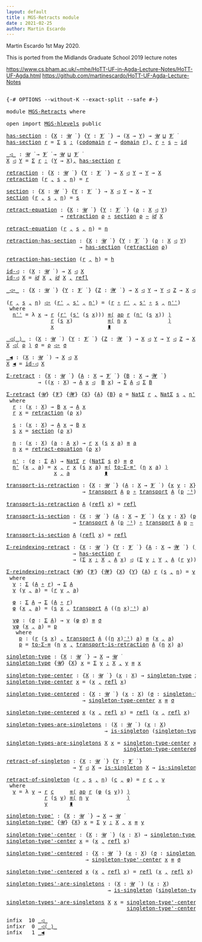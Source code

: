 ```yaml
---
layout: default
title : MGS-Retracts module
date : 2021-02-25
author: Martin Escardo
---
```


Martin Escardo 1st May 2020.

This is ported from the Midlands Graduate School 2019 lecture notes

 https://www.cs.bham.ac.uk/~mhe/HoTT-UF-in-Agda-Lecture-Notes/HoTT-UF-Agda.html
 https://github.com/martinescardo/HoTT-UF-Agda-Lecture-Notes

<pre class="Agda">

<a id="256" class="Symbol">{-#</a> <a id="260" class="Keyword">OPTIONS</a> <a id="268" class="Pragma">--without-K</a> <a id="280" class="Pragma">--exact-split</a> <a id="294" class="Pragma">--safe</a> <a id="301" class="Symbol">#-}</a>

<a id="306" class="Keyword">module</a> <a id="313" href="MGS-Retracts.html" class="Module">MGS-Retracts</a> <a id="326" class="Keyword">where</a>

<a id="333" class="Keyword">open</a> <a id="338" class="Keyword">import</a> <a id="345" href="MGS-hlevels.html" class="Module">MGS-hlevels</a> <a id="357" class="Keyword">public</a>

<a id="has-section"></a><a id="365" href="MGS-Retracts.html#365" class="Function">has-section</a> <a id="377" class="Symbol">:</a> <a id="379" class="Symbol">{</a><a id="380" href="MGS-Retracts.html#380" class="Bound">X</a> <a id="382" class="Symbol">:</a> <a id="384" href="Universes.html#260" class="Generalizable">𝓤</a> <a id="386" href="Universes.html#403" class="Function Operator">̇</a> <a id="388" class="Symbol">}</a> <a id="390" class="Symbol">{</a><a id="391" href="MGS-Retracts.html#391" class="Bound">Y</a> <a id="393" class="Symbol">:</a> <a id="395" href="Universes.html#262" class="Generalizable">𝓥</a> <a id="397" href="Universes.html#403" class="Function Operator">̇</a> <a id="399" class="Symbol">}</a> <a id="401" class="Symbol">→</a> <a id="403" class="Symbol">(</a><a id="404" href="MGS-Retracts.html#380" class="Bound">X</a> <a id="406" class="Symbol">→</a> <a id="408" href="MGS-Retracts.html#391" class="Bound">Y</a><a id="409" class="Symbol">)</a> <a id="411" class="Symbol">→</a> <a id="413" href="Universes.html#260" class="Generalizable">𝓤</a> <a id="415" href="Agda.Primitive.html#636" class="Primitive Operator">⊔</a> <a id="417" href="Universes.html#262" class="Generalizable">𝓥</a> <a id="419" href="Universes.html#403" class="Function Operator">̇</a>
<a id="421" href="MGS-Retracts.html#365" class="Function">has-section</a> <a id="433" href="MGS-Retracts.html#433" class="Bound">r</a> <a id="435" class="Symbol">=</a> <a id="437" href="MGS-MLTT.html#3074" class="Function">Σ</a> <a id="439" href="MGS-Retracts.html#439" class="Bound">s</a> <a id="441" href="MGS-MLTT.html#3074" class="Function">꞉</a> <a id="443" class="Symbol">(</a><a id="444" href="MGS-MLTT.html#4021" class="Function">codomain</a> <a id="453" href="MGS-Retracts.html#433" class="Bound">r</a> <a id="455" class="Symbol">→</a> <a id="457" href="MGS-MLTT.html#3944" class="Function">domain</a> <a id="464" href="MGS-Retracts.html#433" class="Bound">r</a><a id="465" class="Symbol">)</a><a id="466" href="MGS-MLTT.html#3074" class="Function">,</a> <a id="468" href="MGS-Retracts.html#433" class="Bound">r</a> <a id="470" href="MGS-MLTT.html#3813" class="Function Operator">∘</a> <a id="472" href="MGS-Retracts.html#439" class="Bound">s</a> <a id="474" href="MGS-MLTT.html#6747" class="Function Operator">∼</a> <a id="476" href="MGS-MLTT.html#3744" class="Function">id</a>

<a id="_◁_"></a><a id="480" href="MGS-Retracts.html#480" class="Function Operator">_◁_</a> <a id="484" class="Symbol">:</a> <a id="486" href="Universes.html#260" class="Generalizable">𝓤</a> <a id="488" href="Universes.html#403" class="Function Operator">̇</a> <a id="490" class="Symbol">→</a> <a id="492" href="Universes.html#262" class="Generalizable">𝓥</a> <a id="494" href="Universes.html#403" class="Function Operator">̇</a> <a id="496" class="Symbol">→</a> <a id="498" href="Universes.html#260" class="Generalizable">𝓤</a> <a id="500" href="Agda.Primitive.html#636" class="Primitive Operator">⊔</a> <a id="502" href="Universes.html#262" class="Generalizable">𝓥</a> <a id="504" href="Universes.html#403" class="Function Operator">̇</a>
<a id="506" href="MGS-Retracts.html#506" class="Bound">X</a> <a id="508" href="MGS-Retracts.html#480" class="Function Operator">◁</a> <a id="510" href="MGS-Retracts.html#510" class="Bound">Y</a> <a id="512" class="Symbol">=</a> <a id="514" href="MGS-MLTT.html#3074" class="Function">Σ</a> <a id="516" href="MGS-Retracts.html#516" class="Bound">r</a> <a id="518" href="MGS-MLTT.html#3074" class="Function">꞉</a> <a id="520" class="Symbol">(</a><a id="521" href="MGS-Retracts.html#510" class="Bound">Y</a> <a id="523" class="Symbol">→</a> <a id="525" href="MGS-Retracts.html#506" class="Bound">X</a><a id="526" class="Symbol">)</a><a id="527" href="MGS-MLTT.html#3074" class="Function">,</a> <a id="529" href="MGS-Retracts.html#365" class="Function">has-section</a> <a id="541" href="MGS-Retracts.html#516" class="Bound">r</a>

<a id="retraction"></a><a id="544" href="MGS-Retracts.html#544" class="Function">retraction</a> <a id="555" class="Symbol">:</a> <a id="557" class="Symbol">{</a><a id="558" href="MGS-Retracts.html#558" class="Bound">X</a> <a id="560" class="Symbol">:</a> <a id="562" href="Universes.html#260" class="Generalizable">𝓤</a> <a id="564" href="Universes.html#403" class="Function Operator">̇</a> <a id="566" class="Symbol">}</a> <a id="568" class="Symbol">{</a><a id="569" href="MGS-Retracts.html#569" class="Bound">Y</a> <a id="571" class="Symbol">:</a> <a id="573" href="Universes.html#262" class="Generalizable">𝓥</a> <a id="575" href="Universes.html#403" class="Function Operator">̇</a> <a id="577" class="Symbol">}</a> <a id="579" class="Symbol">→</a> <a id="581" href="MGS-Retracts.html#558" class="Bound">X</a> <a id="583" href="MGS-Retracts.html#480" class="Function Operator">◁</a> <a id="585" href="MGS-Retracts.html#569" class="Bound">Y</a> <a id="587" class="Symbol">→</a> <a id="589" href="MGS-Retracts.html#569" class="Bound">Y</a> <a id="591" class="Symbol">→</a> <a id="593" href="MGS-Retracts.html#558" class="Bound">X</a>
<a id="595" href="MGS-Retracts.html#544" class="Function">retraction</a> <a id="606" class="Symbol">(</a><a id="607" href="MGS-Retracts.html#607" class="Bound">r</a> <a id="609" href="MGS-MLTT.html#2929" class="InductiveConstructor Operator">,</a> <a id="611" href="MGS-Retracts.html#611" class="Bound">s</a> <a id="613" href="MGS-MLTT.html#2929" class="InductiveConstructor Operator">,</a> <a id="615" href="MGS-Retracts.html#615" class="Bound">η</a><a id="616" class="Symbol">)</a> <a id="618" class="Symbol">=</a> <a id="620" href="MGS-Retracts.html#607" class="Bound">r</a>

<a id="section"></a><a id="623" href="MGS-Retracts.html#623" class="Function">section</a> <a id="631" class="Symbol">:</a> <a id="633" class="Symbol">{</a><a id="634" href="MGS-Retracts.html#634" class="Bound">X</a> <a id="636" class="Symbol">:</a> <a id="638" href="Universes.html#260" class="Generalizable">𝓤</a> <a id="640" href="Universes.html#403" class="Function Operator">̇</a> <a id="642" class="Symbol">}</a> <a id="644" class="Symbol">{</a><a id="645" href="MGS-Retracts.html#645" class="Bound">Y</a> <a id="647" class="Symbol">:</a> <a id="649" href="Universes.html#262" class="Generalizable">𝓥</a> <a id="651" href="Universes.html#403" class="Function Operator">̇</a> <a id="653" class="Symbol">}</a> <a id="655" class="Symbol">→</a> <a id="657" href="MGS-Retracts.html#634" class="Bound">X</a> <a id="659" href="MGS-Retracts.html#480" class="Function Operator">◁</a> <a id="661" href="MGS-Retracts.html#645" class="Bound">Y</a> <a id="663" class="Symbol">→</a> <a id="665" href="MGS-Retracts.html#634" class="Bound">X</a> <a id="667" class="Symbol">→</a> <a id="669" href="MGS-Retracts.html#645" class="Bound">Y</a>
<a id="671" href="MGS-Retracts.html#623" class="Function">section</a> <a id="679" class="Symbol">(</a><a id="680" href="MGS-Retracts.html#680" class="Bound">r</a> <a id="682" href="MGS-MLTT.html#2929" class="InductiveConstructor Operator">,</a> <a id="684" href="MGS-Retracts.html#684" class="Bound">s</a> <a id="686" href="MGS-MLTT.html#2929" class="InductiveConstructor Operator">,</a> <a id="688" href="MGS-Retracts.html#688" class="Bound">η</a><a id="689" class="Symbol">)</a> <a id="691" class="Symbol">=</a> <a id="693" href="MGS-Retracts.html#684" class="Bound">s</a>

<a id="retract-equation"></a><a id="696" href="MGS-Retracts.html#696" class="Function">retract-equation</a> <a id="713" class="Symbol">:</a> <a id="715" class="Symbol">{</a><a id="716" href="MGS-Retracts.html#716" class="Bound">X</a> <a id="718" class="Symbol">:</a> <a id="720" href="Universes.html#260" class="Generalizable">𝓤</a> <a id="722" href="Universes.html#403" class="Function Operator">̇</a> <a id="724" class="Symbol">}</a> <a id="726" class="Symbol">{</a><a id="727" href="MGS-Retracts.html#727" class="Bound">Y</a> <a id="729" class="Symbol">:</a> <a id="731" href="Universes.html#262" class="Generalizable">𝓥</a> <a id="733" href="Universes.html#403" class="Function Operator">̇</a> <a id="735" class="Symbol">}</a> <a id="737" class="Symbol">(</a><a id="738" href="MGS-Retracts.html#738" class="Bound">ρ</a> <a id="740" class="Symbol">:</a> <a id="742" href="MGS-Retracts.html#716" class="Bound">X</a> <a id="744" href="MGS-Retracts.html#480" class="Function Operator">◁</a> <a id="746" href="MGS-Retracts.html#727" class="Bound">Y</a><a id="747" class="Symbol">)</a>
                 <a id="766" class="Symbol">→</a> <a id="768" href="MGS-Retracts.html#544" class="Function">retraction</a> <a id="779" href="MGS-Retracts.html#738" class="Bound">ρ</a> <a id="781" href="MGS-MLTT.html#3813" class="Function Operator">∘</a> <a id="783" href="MGS-Retracts.html#623" class="Function">section</a> <a id="791" href="MGS-Retracts.html#738" class="Bound">ρ</a> <a id="793" href="MGS-MLTT.html#6747" class="Function Operator">∼</a> <a id="795" href="MGS-MLTT.html#3778" class="Function">𝑖𝑑</a> <a id="798" href="MGS-Retracts.html#716" class="Bound">X</a>

<a id="801" href="MGS-Retracts.html#696" class="Function">retract-equation</a> <a id="818" class="Symbol">(</a><a id="819" href="MGS-Retracts.html#819" class="Bound">r</a> <a id="821" href="MGS-MLTT.html#2929" class="InductiveConstructor Operator">,</a> <a id="823" href="MGS-Retracts.html#823" class="Bound">s</a> <a id="825" href="MGS-MLTT.html#2929" class="InductiveConstructor Operator">,</a> <a id="827" href="MGS-Retracts.html#827" class="Bound">η</a><a id="828" class="Symbol">)</a> <a id="830" class="Symbol">=</a> <a id="832" href="MGS-Retracts.html#827" class="Bound">η</a>

<a id="retraction-has-section"></a><a id="835" href="MGS-Retracts.html#835" class="Function">retraction-has-section</a> <a id="858" class="Symbol">:</a> <a id="860" class="Symbol">{</a><a id="861" href="MGS-Retracts.html#861" class="Bound">X</a> <a id="863" class="Symbol">:</a> <a id="865" href="Universes.html#260" class="Generalizable">𝓤</a> <a id="867" href="Universes.html#403" class="Function Operator">̇</a> <a id="869" class="Symbol">}</a> <a id="871" class="Symbol">{</a><a id="872" href="MGS-Retracts.html#872" class="Bound">Y</a> <a id="874" class="Symbol">:</a> <a id="876" href="Universes.html#262" class="Generalizable">𝓥</a> <a id="878" href="Universes.html#403" class="Function Operator">̇</a> <a id="880" class="Symbol">}</a> <a id="882" class="Symbol">(</a><a id="883" href="MGS-Retracts.html#883" class="Bound">ρ</a> <a id="885" class="Symbol">:</a> <a id="887" href="MGS-Retracts.html#861" class="Bound">X</a> <a id="889" href="MGS-Retracts.html#480" class="Function Operator">◁</a> <a id="891" href="MGS-Retracts.html#872" class="Bound">Y</a><a id="892" class="Symbol">)</a>
                       <a id="917" class="Symbol">→</a> <a id="919" href="MGS-Retracts.html#365" class="Function">has-section</a> <a id="931" class="Symbol">(</a><a id="932" href="MGS-Retracts.html#544" class="Function">retraction</a> <a id="943" href="MGS-Retracts.html#883" class="Bound">ρ</a><a id="944" class="Symbol">)</a>

<a id="947" href="MGS-Retracts.html#835" class="Function">retraction-has-section</a> <a id="970" class="Symbol">(</a><a id="971" href="MGS-Retracts.html#971" class="Bound">r</a> <a id="973" href="MGS-MLTT.html#2929" class="InductiveConstructor Operator">,</a> <a id="975" href="MGS-Retracts.html#975" class="Bound">h</a><a id="976" class="Symbol">)</a> <a id="978" class="Symbol">=</a> <a id="980" href="MGS-Retracts.html#975" class="Bound">h</a>

<a id="id-◁"></a><a id="983" href="MGS-Retracts.html#983" class="Function">id-◁</a> <a id="988" class="Symbol">:</a> <a id="990" class="Symbol">(</a><a id="991" href="MGS-Retracts.html#991" class="Bound">X</a> <a id="993" class="Symbol">:</a> <a id="995" href="Universes.html#260" class="Generalizable">𝓤</a> <a id="997" href="Universes.html#403" class="Function Operator">̇</a> <a id="999" class="Symbol">)</a> <a id="1001" class="Symbol">→</a> <a id="1003" href="MGS-Retracts.html#991" class="Bound">X</a> <a id="1005" href="MGS-Retracts.html#480" class="Function Operator">◁</a> <a id="1007" href="MGS-Retracts.html#991" class="Bound">X</a>
<a id="1009" href="MGS-Retracts.html#983" class="Function">id-◁</a> <a id="1014" href="MGS-Retracts.html#1014" class="Bound">X</a> <a id="1016" class="Symbol">=</a> <a id="1018" href="MGS-MLTT.html#3778" class="Function">𝑖𝑑</a> <a id="1021" href="MGS-Retracts.html#1014" class="Bound">X</a> <a id="1023" href="MGS-MLTT.html#2929" class="InductiveConstructor Operator">,</a> <a id="1025" href="MGS-MLTT.html#3778" class="Function">𝑖𝑑</a> <a id="1028" href="MGS-Retracts.html#1014" class="Bound">X</a> <a id="1030" href="MGS-MLTT.html#2929" class="InductiveConstructor Operator">,</a> <a id="1032" href="MGS-MLTT.html#4242" class="InductiveConstructor">refl</a>

<a id="_◁∘_"></a><a id="1038" href="MGS-Retracts.html#1038" class="Function Operator">_◁∘_</a> <a id="1043" class="Symbol">:</a> <a id="1045" class="Symbol">{</a><a id="1046" href="MGS-Retracts.html#1046" class="Bound">X</a> <a id="1048" class="Symbol">:</a> <a id="1050" href="Universes.html#260" class="Generalizable">𝓤</a> <a id="1052" href="Universes.html#403" class="Function Operator">̇</a> <a id="1054" class="Symbol">}</a> <a id="1056" class="Symbol">{</a><a id="1057" href="MGS-Retracts.html#1057" class="Bound">Y</a> <a id="1059" class="Symbol">:</a> <a id="1061" href="Universes.html#262" class="Generalizable">𝓥</a> <a id="1063" href="Universes.html#403" class="Function Operator">̇</a> <a id="1065" class="Symbol">}</a> <a id="1067" class="Symbol">{</a><a id="1068" href="MGS-Retracts.html#1068" class="Bound">Z</a> <a id="1070" class="Symbol">:</a> <a id="1072" href="Universes.html#264" class="Generalizable">𝓦</a> <a id="1074" href="Universes.html#403" class="Function Operator">̇</a> <a id="1076" class="Symbol">}</a> <a id="1078" class="Symbol">→</a> <a id="1080" href="MGS-Retracts.html#1046" class="Bound">X</a> <a id="1082" href="MGS-Retracts.html#480" class="Function Operator">◁</a> <a id="1084" href="MGS-Retracts.html#1057" class="Bound">Y</a> <a id="1086" class="Symbol">→</a> <a id="1088" href="MGS-Retracts.html#1057" class="Bound">Y</a> <a id="1090" href="MGS-Retracts.html#480" class="Function Operator">◁</a> <a id="1092" href="MGS-Retracts.html#1068" class="Bound">Z</a> <a id="1094" class="Symbol">→</a> <a id="1096" href="MGS-Retracts.html#1046" class="Bound">X</a> <a id="1098" href="MGS-Retracts.html#480" class="Function Operator">◁</a> <a id="1100" href="MGS-Retracts.html#1068" class="Bound">Z</a>

<a id="1103" class="Symbol">(</a><a id="1104" href="MGS-Retracts.html#1104" class="Bound">r</a> <a id="1106" href="MGS-MLTT.html#2929" class="InductiveConstructor Operator">,</a> <a id="1108" href="MGS-Retracts.html#1108" class="Bound">s</a> <a id="1110" href="MGS-MLTT.html#2929" class="InductiveConstructor Operator">,</a> <a id="1112" href="MGS-Retracts.html#1112" class="Bound">η</a><a id="1113" class="Symbol">)</a> <a id="1115" href="MGS-Retracts.html#1038" class="Function Operator">◁∘</a> <a id="1118" class="Symbol">(</a><a id="1119" href="MGS-Retracts.html#1119" class="Bound">r&#39;</a> <a id="1122" href="MGS-MLTT.html#2929" class="InductiveConstructor Operator">,</a> <a id="1124" href="MGS-Retracts.html#1124" class="Bound">s&#39;</a> <a id="1127" href="MGS-MLTT.html#2929" class="InductiveConstructor Operator">,</a> <a id="1129" href="MGS-Retracts.html#1129" class="Bound">η&#39;</a><a id="1131" class="Symbol">)</a> <a id="1133" class="Symbol">=</a> <a id="1135" class="Symbol">(</a><a id="1136" href="MGS-Retracts.html#1104" class="Bound">r</a> <a id="1138" href="MGS-MLTT.html#3813" class="Function Operator">∘</a> <a id="1140" href="MGS-Retracts.html#1119" class="Bound">r&#39;</a> <a id="1143" href="MGS-MLTT.html#2929" class="InductiveConstructor Operator">,</a> <a id="1145" href="MGS-Retracts.html#1124" class="Bound">s&#39;</a> <a id="1148" href="MGS-MLTT.html#3813" class="Function Operator">∘</a> <a id="1150" href="MGS-Retracts.html#1108" class="Bound">s</a> <a id="1152" href="MGS-MLTT.html#2929" class="InductiveConstructor Operator">,</a> <a id="1154" href="MGS-Retracts.html#1168" class="Function">η&#39;&#39;</a><a id="1157" class="Symbol">)</a>
 <a id="1160" class="Keyword">where</a>
  <a id="1168" href="MGS-Retracts.html#1168" class="Function">η&#39;&#39;</a> <a id="1172" class="Symbol">=</a> <a id="1174" class="Symbol">λ</a> <a id="1176" href="MGS-Retracts.html#1176" class="Bound">x</a> <a id="1178" class="Symbol">→</a> <a id="1180" href="MGS-Retracts.html#1104" class="Bound">r</a> <a id="1182" class="Symbol">(</a><a id="1183" href="MGS-Retracts.html#1119" class="Bound">r&#39;</a> <a id="1186" class="Symbol">(</a><a id="1187" href="MGS-Retracts.html#1124" class="Bound">s&#39;</a> <a id="1190" class="Symbol">(</a><a id="1191" href="MGS-Retracts.html#1108" class="Bound">s</a> <a id="1193" href="MGS-Retracts.html#1176" class="Bound">x</a><a id="1194" class="Symbol">)))</a> <a id="1198" href="MGS-MLTT.html#5997" class="Function Operator">≡⟨</a> <a id="1201" href="MGS-MLTT.html#6613" class="Function">ap</a> <a id="1204" href="MGS-Retracts.html#1104" class="Bound">r</a> <a id="1206" class="Symbol">(</a><a id="1207" href="MGS-Retracts.html#1129" class="Bound">η&#39;</a> <a id="1210" class="Symbol">(</a><a id="1211" href="MGS-Retracts.html#1108" class="Bound">s</a> <a id="1213" href="MGS-Retracts.html#1176" class="Bound">x</a><a id="1214" class="Symbol">))</a> <a id="1217" href="MGS-MLTT.html#5997" class="Function Operator">⟩</a>
              <a id="1233" href="MGS-Retracts.html#1104" class="Bound">r</a> <a id="1235" class="Symbol">(</a><a id="1236" href="MGS-Retracts.html#1108" class="Bound">s</a> <a id="1238" href="MGS-Retracts.html#1176" class="Bound">x</a><a id="1239" class="Symbol">)</a>           <a id="1251" href="MGS-MLTT.html#5997" class="Function Operator">≡⟨</a> <a id="1254" href="MGS-Retracts.html#1112" class="Bound">η</a> <a id="1256" href="MGS-Retracts.html#1176" class="Bound">x</a>             <a id="1270" href="MGS-MLTT.html#5997" class="Function Operator">⟩</a>
              <a id="1286" href="MGS-Retracts.html#1176" class="Bound">x</a>                 <a id="1304" href="MGS-MLTT.html#6079" class="Function Operator">∎</a>

<a id="_◁⟨_⟩_"></a><a id="1307" href="MGS-Retracts.html#1307" class="Function Operator">_◁⟨_⟩_</a> <a id="1314" class="Symbol">:</a> <a id="1316" class="Symbol">(</a><a id="1317" href="MGS-Retracts.html#1317" class="Bound">X</a> <a id="1319" class="Symbol">:</a> <a id="1321" href="Universes.html#260" class="Generalizable">𝓤</a> <a id="1323" href="Universes.html#403" class="Function Operator">̇</a> <a id="1325" class="Symbol">)</a> <a id="1327" class="Symbol">{</a><a id="1328" href="MGS-Retracts.html#1328" class="Bound">Y</a> <a id="1330" class="Symbol">:</a> <a id="1332" href="Universes.html#262" class="Generalizable">𝓥</a> <a id="1334" href="Universes.html#403" class="Function Operator">̇</a> <a id="1336" class="Symbol">}</a> <a id="1338" class="Symbol">{</a><a id="1339" href="MGS-Retracts.html#1339" class="Bound">Z</a> <a id="1341" class="Symbol">:</a> <a id="1343" href="Universes.html#264" class="Generalizable">𝓦</a> <a id="1345" href="Universes.html#403" class="Function Operator">̇</a> <a id="1347" class="Symbol">}</a> <a id="1349" class="Symbol">→</a> <a id="1351" href="MGS-Retracts.html#1317" class="Bound">X</a> <a id="1353" href="MGS-Retracts.html#480" class="Function Operator">◁</a> <a id="1355" href="MGS-Retracts.html#1328" class="Bound">Y</a> <a id="1357" class="Symbol">→</a> <a id="1359" href="MGS-Retracts.html#1328" class="Bound">Y</a> <a id="1361" href="MGS-Retracts.html#480" class="Function Operator">◁</a> <a id="1363" href="MGS-Retracts.html#1339" class="Bound">Z</a> <a id="1365" class="Symbol">→</a> <a id="1367" href="MGS-Retracts.html#1317" class="Bound">X</a> <a id="1369" href="MGS-Retracts.html#480" class="Function Operator">◁</a> <a id="1371" href="MGS-Retracts.html#1339" class="Bound">Z</a>
<a id="1373" href="MGS-Retracts.html#1373" class="Bound">X</a> <a id="1375" href="MGS-Retracts.html#1307" class="Function Operator">◁⟨</a> <a id="1378" href="MGS-Retracts.html#1378" class="Bound">ρ</a> <a id="1380" href="MGS-Retracts.html#1307" class="Function Operator">⟩</a> <a id="1382" href="MGS-Retracts.html#1382" class="Bound">σ</a> <a id="1384" class="Symbol">=</a> <a id="1386" href="MGS-Retracts.html#1378" class="Bound">ρ</a> <a id="1388" href="MGS-Retracts.html#1038" class="Function Operator">◁∘</a> <a id="1391" href="MGS-Retracts.html#1382" class="Bound">σ</a>

<a id="_◀"></a><a id="1394" href="MGS-Retracts.html#1394" class="Function Operator">_◀</a> <a id="1397" class="Symbol">:</a> <a id="1399" class="Symbol">(</a><a id="1400" href="MGS-Retracts.html#1400" class="Bound">X</a> <a id="1402" class="Symbol">:</a> <a id="1404" href="Universes.html#260" class="Generalizable">𝓤</a> <a id="1406" href="Universes.html#403" class="Function Operator">̇</a> <a id="1408" class="Symbol">)</a> <a id="1410" class="Symbol">→</a> <a id="1412" href="MGS-Retracts.html#1400" class="Bound">X</a> <a id="1414" href="MGS-Retracts.html#480" class="Function Operator">◁</a> <a id="1416" href="MGS-Retracts.html#1400" class="Bound">X</a>
<a id="1418" href="MGS-Retracts.html#1418" class="Bound">X</a> <a id="1420" href="MGS-Retracts.html#1394" class="Function Operator">◀</a> <a id="1422" class="Symbol">=</a> <a id="1424" href="MGS-Retracts.html#983" class="Function">id-◁</a> <a id="1429" href="MGS-Retracts.html#1418" class="Bound">X</a>

<a id="Σ-retract"></a><a id="1432" href="MGS-Retracts.html#1432" class="Function">Σ-retract</a> <a id="1442" class="Symbol">:</a> <a id="1444" class="Symbol">{</a><a id="1445" href="MGS-Retracts.html#1445" class="Bound">X</a> <a id="1447" class="Symbol">:</a> <a id="1449" href="Universes.html#260" class="Generalizable">𝓤</a> <a id="1451" href="Universes.html#403" class="Function Operator">̇</a> <a id="1453" class="Symbol">}</a> <a id="1455" class="Symbol">{</a><a id="1456" href="MGS-Retracts.html#1456" class="Bound">A</a> <a id="1458" class="Symbol">:</a> <a id="1460" href="MGS-Retracts.html#1445" class="Bound">X</a> <a id="1462" class="Symbol">→</a> <a id="1464" href="Universes.html#262" class="Generalizable">𝓥</a> <a id="1466" href="Universes.html#403" class="Function Operator">̇</a> <a id="1468" class="Symbol">}</a> <a id="1470" class="Symbol">{</a><a id="1471" href="MGS-Retracts.html#1471" class="Bound">B</a> <a id="1473" class="Symbol">:</a> <a id="1475" href="MGS-Retracts.html#1445" class="Bound">X</a> <a id="1477" class="Symbol">→</a> <a id="1479" href="Universes.html#264" class="Generalizable">𝓦</a> <a id="1481" href="Universes.html#403" class="Function Operator">̇</a> <a id="1483" class="Symbol">}</a>
          <a id="1495" class="Symbol">→</a> <a id="1497" class="Symbol">((</a><a id="1499" href="MGS-Retracts.html#1499" class="Bound">x</a> <a id="1501" class="Symbol">:</a> <a id="1503" href="MGS-Retracts.html#1445" class="Bound">X</a><a id="1504" class="Symbol">)</a> <a id="1506" class="Symbol">→</a> <a id="1508" href="MGS-Retracts.html#1456" class="Bound">A</a> <a id="1510" href="MGS-Retracts.html#1499" class="Bound">x</a> <a id="1512" href="MGS-Retracts.html#480" class="Function Operator">◁</a>  <a id="1515" href="MGS-Retracts.html#1471" class="Bound">B</a> <a id="1517" href="MGS-Retracts.html#1499" class="Bound">x</a><a id="1518" class="Symbol">)</a> <a id="1520" class="Symbol">→</a> <a id="1522" href="Sigma-Type.html#120" class="Record">Σ</a> <a id="1524" href="MGS-Retracts.html#1456" class="Bound">A</a> <a id="1526" href="MGS-Retracts.html#480" class="Function Operator">◁</a> <a id="1528" href="Sigma-Type.html#120" class="Record">Σ</a> <a id="1530" href="MGS-Retracts.html#1471" class="Bound">B</a>

<a id="1533" href="MGS-Retracts.html#1432" class="Function">Σ-retract</a> <a id="1543" class="Symbol">{</a><a id="1544" href="MGS-Retracts.html#1544" class="Bound">𝓤</a><a id="1545" class="Symbol">}</a> <a id="1547" class="Symbol">{</a><a id="1548" href="MGS-Retracts.html#1548" class="Bound">𝓥</a><a id="1549" class="Symbol">}</a> <a id="1551" class="Symbol">{</a><a id="1552" href="MGS-Retracts.html#1552" class="Bound">𝓦</a><a id="1553" class="Symbol">}</a> <a id="1555" class="Symbol">{</a><a id="1556" href="MGS-Retracts.html#1556" class="Bound">X</a><a id="1557" class="Symbol">}</a> <a id="1559" class="Symbol">{</a><a id="1560" href="MGS-Retracts.html#1560" class="Bound">A</a><a id="1561" class="Symbol">}</a> <a id="1563" class="Symbol">{</a><a id="1564" href="MGS-Retracts.html#1564" class="Bound">B</a><a id="1565" class="Symbol">}</a> <a id="1567" href="MGS-Retracts.html#1567" class="Bound">ρ</a> <a id="1569" class="Symbol">=</a> <a id="1571" href="MGS-Basic-UF.html#6781" class="Function">NatΣ</a> <a id="1576" href="MGS-Retracts.html#1601" class="Function">r</a> <a id="1578" href="MGS-MLTT.html#2929" class="InductiveConstructor Operator">,</a> <a id="1580" href="MGS-Basic-UF.html#6781" class="Function">NatΣ</a> <a id="1585" href="MGS-Retracts.html#1653" class="Function">s</a> <a id="1587" href="MGS-MLTT.html#2929" class="InductiveConstructor Operator">,</a> <a id="1589" href="MGS-Retracts.html#1776" class="Function">η&#39;</a>
 <a id="1593" class="Keyword">where</a>
  <a id="1601" href="MGS-Retracts.html#1601" class="Function">r</a> <a id="1603" class="Symbol">:</a> <a id="1605" class="Symbol">(</a><a id="1606" href="MGS-Retracts.html#1606" class="Bound">x</a> <a id="1608" class="Symbol">:</a> <a id="1610" href="MGS-Retracts.html#1556" class="Bound">X</a><a id="1611" class="Symbol">)</a> <a id="1613" class="Symbol">→</a> <a id="1615" href="MGS-Retracts.html#1564" class="Bound">B</a> <a id="1617" href="MGS-Retracts.html#1606" class="Bound">x</a> <a id="1619" class="Symbol">→</a> <a id="1621" href="MGS-Retracts.html#1560" class="Bound">A</a> <a id="1623" href="MGS-Retracts.html#1606" class="Bound">x</a>
  <a id="1627" href="MGS-Retracts.html#1601" class="Function">r</a> <a id="1629" href="MGS-Retracts.html#1629" class="Bound">x</a> <a id="1631" class="Symbol">=</a> <a id="1633" href="MGS-Retracts.html#544" class="Function">retraction</a> <a id="1644" class="Symbol">(</a><a id="1645" href="MGS-Retracts.html#1567" class="Bound">ρ</a> <a id="1647" href="MGS-Retracts.html#1629" class="Bound">x</a><a id="1648" class="Symbol">)</a>

  <a id="1653" href="MGS-Retracts.html#1653" class="Function">s</a> <a id="1655" class="Symbol">:</a> <a id="1657" class="Symbol">(</a><a id="1658" href="MGS-Retracts.html#1658" class="Bound">x</a> <a id="1660" class="Symbol">:</a> <a id="1662" href="MGS-Retracts.html#1556" class="Bound">X</a><a id="1663" class="Symbol">)</a> <a id="1665" class="Symbol">→</a> <a id="1667" href="MGS-Retracts.html#1560" class="Bound">A</a> <a id="1669" href="MGS-Retracts.html#1658" class="Bound">x</a> <a id="1671" class="Symbol">→</a> <a id="1673" href="MGS-Retracts.html#1564" class="Bound">B</a> <a id="1675" href="MGS-Retracts.html#1658" class="Bound">x</a>
  <a id="1679" href="MGS-Retracts.html#1653" class="Function">s</a> <a id="1681" href="MGS-Retracts.html#1681" class="Bound">x</a> <a id="1683" class="Symbol">=</a> <a id="1685" href="MGS-Retracts.html#623" class="Function">section</a> <a id="1693" class="Symbol">(</a><a id="1694" href="MGS-Retracts.html#1567" class="Bound">ρ</a> <a id="1696" href="MGS-Retracts.html#1681" class="Bound">x</a><a id="1697" class="Symbol">)</a>

  <a id="1702" href="MGS-Retracts.html#1702" class="Function">η</a> <a id="1704" class="Symbol">:</a> <a id="1706" class="Symbol">(</a><a id="1707" href="MGS-Retracts.html#1707" class="Bound">x</a> <a id="1709" class="Symbol">:</a> <a id="1711" href="MGS-Retracts.html#1556" class="Bound">X</a><a id="1712" class="Symbol">)</a> <a id="1714" class="Symbol">(</a><a id="1715" href="MGS-Retracts.html#1715" class="Bound">a</a> <a id="1717" class="Symbol">:</a> <a id="1719" href="MGS-Retracts.html#1560" class="Bound">A</a> <a id="1721" href="MGS-Retracts.html#1707" class="Bound">x</a><a id="1722" class="Symbol">)</a> <a id="1724" class="Symbol">→</a> <a id="1726" href="MGS-Retracts.html#1601" class="Function">r</a> <a id="1728" href="MGS-Retracts.html#1707" class="Bound">x</a> <a id="1730" class="Symbol">(</a><a id="1731" href="MGS-Retracts.html#1653" class="Function">s</a> <a id="1733" href="MGS-Retracts.html#1707" class="Bound">x</a> <a id="1735" href="MGS-Retracts.html#1715" class="Bound">a</a><a id="1736" class="Symbol">)</a> <a id="1738" href="MGS-MLTT.html#4207" class="Datatype Operator">≡</a> <a id="1740" href="MGS-Retracts.html#1715" class="Bound">a</a>
  <a id="1744" href="MGS-Retracts.html#1702" class="Function">η</a> <a id="1746" href="MGS-Retracts.html#1746" class="Bound">x</a> <a id="1748" class="Symbol">=</a> <a id="1750" href="MGS-Retracts.html#696" class="Function">retract-equation</a> <a id="1767" class="Symbol">(</a><a id="1768" href="MGS-Retracts.html#1567" class="Bound">ρ</a> <a id="1770" href="MGS-Retracts.html#1746" class="Bound">x</a><a id="1771" class="Symbol">)</a>

  <a id="1776" href="MGS-Retracts.html#1776" class="Function">η&#39;</a> <a id="1779" class="Symbol">:</a> <a id="1781" class="Symbol">(</a><a id="1782" href="MGS-Retracts.html#1782" class="Bound">σ</a> <a id="1784" class="Symbol">:</a> <a id="1786" href="Sigma-Type.html#120" class="Record">Σ</a> <a id="1788" href="MGS-Retracts.html#1560" class="Bound">A</a><a id="1789" class="Symbol">)</a> <a id="1791" class="Symbol">→</a> <a id="1793" href="MGS-Basic-UF.html#6781" class="Function">NatΣ</a> <a id="1798" href="MGS-Retracts.html#1601" class="Function">r</a> <a id="1800" class="Symbol">(</a><a id="1801" href="MGS-Basic-UF.html#6781" class="Function">NatΣ</a> <a id="1806" href="MGS-Retracts.html#1653" class="Function">s</a> <a id="1808" href="MGS-Retracts.html#1782" class="Bound">σ</a><a id="1809" class="Symbol">)</a> <a id="1811" href="MGS-MLTT.html#4207" class="Datatype Operator">≡</a> <a id="1813" href="MGS-Retracts.html#1782" class="Bound">σ</a>
  <a id="1817" href="MGS-Retracts.html#1776" class="Function">η&#39;</a> <a id="1820" class="Symbol">(</a><a id="1821" href="MGS-Retracts.html#1821" class="Bound">x</a> <a id="1823" href="MGS-MLTT.html#2929" class="InductiveConstructor Operator">,</a> <a id="1825" href="MGS-Retracts.html#1825" class="Bound">a</a><a id="1826" class="Symbol">)</a> <a id="1828" class="Symbol">=</a> <a id="1830" href="MGS-Retracts.html#1821" class="Bound">x</a> <a id="1832" href="MGS-MLTT.html#2929" class="InductiveConstructor Operator">,</a> <a id="1834" href="MGS-Retracts.html#1601" class="Function">r</a> <a id="1836" href="MGS-Retracts.html#1821" class="Bound">x</a> <a id="1838" class="Symbol">(</a><a id="1839" href="MGS-Retracts.html#1653" class="Function">s</a> <a id="1841" href="MGS-Retracts.html#1821" class="Bound">x</a> <a id="1843" href="MGS-Retracts.html#1825" class="Bound">a</a><a id="1844" class="Symbol">)</a> <a id="1846" href="MGS-MLTT.html#5997" class="Function Operator">≡⟨</a> <a id="1849" href="MGS-Basic-UF.html#7626" class="Function">to-Σ-≡&#39;</a> <a id="1857" class="Symbol">(</a><a id="1858" href="MGS-Retracts.html#1702" class="Function">η</a> <a id="1860" href="MGS-Retracts.html#1821" class="Bound">x</a> <a id="1862" href="MGS-Retracts.html#1825" class="Bound">a</a><a id="1863" class="Symbol">)</a> <a id="1865" href="MGS-MLTT.html#5997" class="Function Operator">⟩</a>
               <a id="1882" href="MGS-Retracts.html#1821" class="Bound">x</a> <a id="1884" href="MGS-MLTT.html#2929" class="InductiveConstructor Operator">,</a> <a id="1886" href="MGS-Retracts.html#1825" class="Bound">a</a>           <a id="1898" href="MGS-MLTT.html#6079" class="Function Operator">∎</a>

<a id="transport-is-retraction"></a><a id="1901" href="MGS-Retracts.html#1901" class="Function">transport-is-retraction</a> <a id="1925" class="Symbol">:</a> <a id="1927" class="Symbol">{</a><a id="1928" href="MGS-Retracts.html#1928" class="Bound">X</a> <a id="1930" class="Symbol">:</a> <a id="1932" href="Universes.html#260" class="Generalizable">𝓤</a> <a id="1934" href="Universes.html#403" class="Function Operator">̇</a> <a id="1936" class="Symbol">}</a> <a id="1938" class="Symbol">(</a><a id="1939" href="MGS-Retracts.html#1939" class="Bound">A</a> <a id="1941" class="Symbol">:</a> <a id="1943" href="MGS-Retracts.html#1928" class="Bound">X</a> <a id="1945" class="Symbol">→</a> <a id="1947" href="Universes.html#262" class="Generalizable">𝓥</a> <a id="1949" href="Universes.html#403" class="Function Operator">̇</a> <a id="1951" class="Symbol">)</a> <a id="1953" class="Symbol">{</a><a id="1954" href="MGS-Retracts.html#1954" class="Bound">x</a> <a id="1956" href="MGS-Retracts.html#1956" class="Bound">y</a> <a id="1958" class="Symbol">:</a> <a id="1960" href="MGS-Retracts.html#1928" class="Bound">X</a><a id="1961" class="Symbol">}</a> <a id="1963" class="Symbol">(</a><a id="1964" href="MGS-Retracts.html#1964" class="Bound">p</a> <a id="1966" class="Symbol">:</a> <a id="1968" href="MGS-Retracts.html#1954" class="Bound">x</a> <a id="1970" href="MGS-MLTT.html#4207" class="Datatype Operator">≡</a> <a id="1972" href="MGS-Retracts.html#1956" class="Bound">y</a><a id="1973" class="Symbol">)</a>
                        <a id="1999" class="Symbol">→</a> <a id="2001" href="MGS-MLTT.html#4946" class="Function">transport</a> <a id="2011" href="MGS-Retracts.html#1939" class="Bound">A</a> <a id="2013" href="MGS-Retracts.html#1964" class="Bound">p</a> <a id="2015" href="MGS-MLTT.html#3813" class="Function Operator">∘</a> <a id="2017" href="MGS-MLTT.html#4946" class="Function">transport</a> <a id="2027" href="MGS-Retracts.html#1939" class="Bound">A</a> <a id="2029" class="Symbol">(</a><a id="2030" href="MGS-Retracts.html#1964" class="Bound">p</a> <a id="2032" href="MGS-MLTT.html#6125" class="Function Operator">⁻¹</a><a id="2034" class="Symbol">)</a> <a id="2036" href="MGS-MLTT.html#6747" class="Function Operator">∼</a> <a id="2038" href="MGS-MLTT.html#3778" class="Function">𝑖𝑑</a> <a id="2041" class="Symbol">(</a><a id="2042" href="MGS-Retracts.html#1939" class="Bound">A</a> <a id="2044" href="MGS-Retracts.html#1956" class="Bound">y</a><a id="2045" class="Symbol">)</a>

<a id="2048" href="MGS-Retracts.html#1901" class="Function">transport-is-retraction</a> <a id="2072" href="MGS-Retracts.html#2072" class="Bound">A</a> <a id="2074" class="Symbol">(</a><a id="2075" href="MGS-MLTT.html#4242" class="InductiveConstructor">refl</a> <a id="2080" href="MGS-Retracts.html#2080" class="Bound">x</a><a id="2081" class="Symbol">)</a> <a id="2083" class="Symbol">=</a> <a id="2085" href="MGS-MLTT.html#4242" class="InductiveConstructor">refl</a>

<a id="transport-is-section"></a><a id="2091" href="MGS-Retracts.html#2091" class="Function">transport-is-section</a> <a id="2112" class="Symbol">:</a> <a id="2114" class="Symbol">{</a><a id="2115" href="MGS-Retracts.html#2115" class="Bound">X</a> <a id="2117" class="Symbol">:</a> <a id="2119" href="Universes.html#260" class="Generalizable">𝓤</a> <a id="2121" href="Universes.html#403" class="Function Operator">̇</a> <a id="2123" class="Symbol">}</a> <a id="2125" class="Symbol">(</a><a id="2126" href="MGS-Retracts.html#2126" class="Bound">A</a> <a id="2128" class="Symbol">:</a> <a id="2130" href="MGS-Retracts.html#2115" class="Bound">X</a> <a id="2132" class="Symbol">→</a> <a id="2134" href="Universes.html#262" class="Generalizable">𝓥</a> <a id="2136" href="Universes.html#403" class="Function Operator">̇</a> <a id="2138" class="Symbol">)</a> <a id="2140" class="Symbol">{</a><a id="2141" href="MGS-Retracts.html#2141" class="Bound">x</a> <a id="2143" href="MGS-Retracts.html#2143" class="Bound">y</a> <a id="2145" class="Symbol">:</a> <a id="2147" href="MGS-Retracts.html#2115" class="Bound">X</a><a id="2148" class="Symbol">}</a> <a id="2150" class="Symbol">(</a><a id="2151" href="MGS-Retracts.html#2151" class="Bound">p</a> <a id="2153" class="Symbol">:</a> <a id="2155" href="MGS-Retracts.html#2141" class="Bound">x</a> <a id="2157" href="MGS-MLTT.html#4207" class="Datatype Operator">≡</a> <a id="2159" href="MGS-Retracts.html#2143" class="Bound">y</a><a id="2160" class="Symbol">)</a>
                     <a id="2183" class="Symbol">→</a> <a id="2185" href="MGS-MLTT.html#4946" class="Function">transport</a> <a id="2195" href="MGS-Retracts.html#2126" class="Bound">A</a> <a id="2197" class="Symbol">(</a><a id="2198" href="MGS-Retracts.html#2151" class="Bound">p</a> <a id="2200" href="MGS-MLTT.html#6125" class="Function Operator">⁻¹</a><a id="2202" class="Symbol">)</a> <a id="2204" href="MGS-MLTT.html#3813" class="Function Operator">∘</a> <a id="2206" href="MGS-MLTT.html#4946" class="Function">transport</a> <a id="2216" href="MGS-Retracts.html#2126" class="Bound">A</a> <a id="2218" href="MGS-Retracts.html#2151" class="Bound">p</a> <a id="2220" href="MGS-MLTT.html#6747" class="Function Operator">∼</a> <a id="2222" href="MGS-MLTT.html#3778" class="Function">𝑖𝑑</a> <a id="2225" class="Symbol">(</a><a id="2226" href="MGS-Retracts.html#2126" class="Bound">A</a> <a id="2228" href="MGS-Retracts.html#2141" class="Bound">x</a><a id="2229" class="Symbol">)</a>

<a id="2232" href="MGS-Retracts.html#2091" class="Function">transport-is-section</a> <a id="2253" href="MGS-Retracts.html#2253" class="Bound">A</a> <a id="2255" class="Symbol">(</a><a id="2256" href="MGS-MLTT.html#4242" class="InductiveConstructor">refl</a> <a id="2261" href="MGS-Retracts.html#2261" class="Bound">x</a><a id="2262" class="Symbol">)</a> <a id="2264" class="Symbol">=</a> <a id="2266" href="MGS-MLTT.html#4242" class="InductiveConstructor">refl</a>

<a id="Σ-reindexing-retract"></a><a id="2272" href="MGS-Retracts.html#2272" class="Function">Σ-reindexing-retract</a> <a id="2293" class="Symbol">:</a> <a id="2295" class="Symbol">{</a><a id="2296" href="MGS-Retracts.html#2296" class="Bound">X</a> <a id="2298" class="Symbol">:</a> <a id="2300" href="Universes.html#260" class="Generalizable">𝓤</a> <a id="2302" href="Universes.html#403" class="Function Operator">̇</a> <a id="2304" class="Symbol">}</a> <a id="2306" class="Symbol">{</a><a id="2307" href="MGS-Retracts.html#2307" class="Bound">Y</a> <a id="2309" class="Symbol">:</a> <a id="2311" href="Universes.html#262" class="Generalizable">𝓥</a> <a id="2313" href="Universes.html#403" class="Function Operator">̇</a> <a id="2315" class="Symbol">}</a> <a id="2317" class="Symbol">{</a><a id="2318" href="MGS-Retracts.html#2318" class="Bound">A</a> <a id="2320" class="Symbol">:</a> <a id="2322" href="MGS-Retracts.html#2296" class="Bound">X</a> <a id="2324" class="Symbol">→</a> <a id="2326" href="Universes.html#264" class="Generalizable">𝓦</a> <a id="2328" href="Universes.html#403" class="Function Operator">̇</a> <a id="2330" class="Symbol">}</a> <a id="2332" class="Symbol">(</a><a id="2333" href="MGS-Retracts.html#2333" class="Bound">r</a> <a id="2335" class="Symbol">:</a> <a id="2337" href="MGS-Retracts.html#2307" class="Bound">Y</a> <a id="2339" class="Symbol">→</a> <a id="2341" href="MGS-Retracts.html#2296" class="Bound">X</a><a id="2342" class="Symbol">)</a>
                     <a id="2365" class="Symbol">→</a> <a id="2367" href="MGS-Retracts.html#365" class="Function">has-section</a> <a id="2379" href="MGS-Retracts.html#2333" class="Bound">r</a>
                     <a id="2402" class="Symbol">→</a> <a id="2404" class="Symbol">(</a><a id="2405" href="MGS-MLTT.html#3074" class="Function">Σ</a> <a id="2407" href="MGS-Retracts.html#2407" class="Bound">x</a> <a id="2409" href="MGS-MLTT.html#3074" class="Function">꞉</a> <a id="2411" href="MGS-Retracts.html#2296" class="Bound">X</a> <a id="2413" href="MGS-MLTT.html#3074" class="Function">,</a> <a id="2415" href="MGS-Retracts.html#2318" class="Bound">A</a> <a id="2417" href="MGS-Retracts.html#2407" class="Bound">x</a><a id="2418" class="Symbol">)</a> <a id="2420" href="MGS-Retracts.html#480" class="Function Operator">◁</a> <a id="2422" class="Symbol">(</a><a id="2423" href="MGS-MLTT.html#3074" class="Function">Σ</a> <a id="2425" href="MGS-Retracts.html#2425" class="Bound">y</a> <a id="2427" href="MGS-MLTT.html#3074" class="Function">꞉</a> <a id="2429" href="MGS-Retracts.html#2307" class="Bound">Y</a> <a id="2431" href="MGS-MLTT.html#3074" class="Function">,</a> <a id="2433" href="MGS-Retracts.html#2318" class="Bound">A</a> <a id="2435" class="Symbol">(</a><a id="2436" href="MGS-Retracts.html#2333" class="Bound">r</a> <a id="2438" href="MGS-Retracts.html#2425" class="Bound">y</a><a id="2439" class="Symbol">))</a>

<a id="2443" href="MGS-Retracts.html#2272" class="Function">Σ-reindexing-retract</a> <a id="2464" class="Symbol">{</a><a id="2465" href="MGS-Retracts.html#2465" class="Bound">𝓤</a><a id="2466" class="Symbol">}</a> <a id="2468" class="Symbol">{</a><a id="2469" href="MGS-Retracts.html#2469" class="Bound">𝓥</a><a id="2470" class="Symbol">}</a> <a id="2472" class="Symbol">{</a><a id="2473" href="MGS-Retracts.html#2473" class="Bound">𝓦</a><a id="2474" class="Symbol">}</a> <a id="2476" class="Symbol">{</a><a id="2477" href="MGS-Retracts.html#2477" class="Bound">X</a><a id="2478" class="Symbol">}</a> <a id="2480" class="Symbol">{</a><a id="2481" href="MGS-Retracts.html#2481" class="Bound">Y</a><a id="2482" class="Symbol">}</a> <a id="2484" class="Symbol">{</a><a id="2485" href="MGS-Retracts.html#2485" class="Bound">A</a><a id="2486" class="Symbol">}</a> <a id="2488" href="MGS-Retracts.html#2488" class="Bound">r</a> <a id="2490" class="Symbol">(</a><a id="2491" href="MGS-Retracts.html#2491" class="Bound">s</a> <a id="2493" href="MGS-MLTT.html#2929" class="InductiveConstructor Operator">,</a> <a id="2495" href="MGS-Retracts.html#2495" class="Bound">η</a><a id="2496" class="Symbol">)</a> <a id="2498" class="Symbol">=</a> <a id="2500" href="MGS-Retracts.html#2520" class="Function">γ</a> <a id="2502" href="MGS-MLTT.html#2929" class="InductiveConstructor Operator">,</a> <a id="2504" href="MGS-Retracts.html#2567" class="Function">φ</a> <a id="2506" href="MGS-MLTT.html#2929" class="InductiveConstructor Operator">,</a> <a id="2508" href="MGS-Retracts.html#2636" class="Function">γφ</a>
 <a id="2512" class="Keyword">where</a>
  <a id="2520" href="MGS-Retracts.html#2520" class="Function">γ</a> <a id="2522" class="Symbol">:</a> <a id="2524" href="Sigma-Type.html#120" class="Record">Σ</a> <a id="2526" class="Symbol">(</a><a id="2527" href="MGS-Retracts.html#2485" class="Bound">A</a> <a id="2529" href="MGS-MLTT.html#3813" class="Function Operator">∘</a> <a id="2531" href="MGS-Retracts.html#2488" class="Bound">r</a><a id="2532" class="Symbol">)</a> <a id="2534" class="Symbol">→</a> <a id="2536" href="Sigma-Type.html#120" class="Record">Σ</a> <a id="2538" href="MGS-Retracts.html#2485" class="Bound">A</a>
  <a id="2542" href="MGS-Retracts.html#2520" class="Function">γ</a> <a id="2544" class="Symbol">(</a><a id="2545" href="MGS-Retracts.html#2545" class="Bound">y</a> <a id="2547" href="MGS-MLTT.html#2929" class="InductiveConstructor Operator">,</a> <a id="2549" href="MGS-Retracts.html#2549" class="Bound">a</a><a id="2550" class="Symbol">)</a> <a id="2552" class="Symbol">=</a> <a id="2554" class="Symbol">(</a><a id="2555" href="MGS-Retracts.html#2488" class="Bound">r</a> <a id="2557" href="MGS-Retracts.html#2545" class="Bound">y</a> <a id="2559" href="MGS-MLTT.html#2929" class="InductiveConstructor Operator">,</a> <a id="2561" href="MGS-Retracts.html#2549" class="Bound">a</a><a id="2562" class="Symbol">)</a>

  <a id="2567" href="MGS-Retracts.html#2567" class="Function">φ</a> <a id="2569" class="Symbol">:</a> <a id="2571" href="Sigma-Type.html#120" class="Record">Σ</a> <a id="2573" href="MGS-Retracts.html#2485" class="Bound">A</a> <a id="2575" class="Symbol">→</a> <a id="2577" href="Sigma-Type.html#120" class="Record">Σ</a> <a id="2579" class="Symbol">(</a><a id="2580" href="MGS-Retracts.html#2485" class="Bound">A</a> <a id="2582" href="MGS-MLTT.html#3813" class="Function Operator">∘</a> <a id="2584" href="MGS-Retracts.html#2488" class="Bound">r</a><a id="2585" class="Symbol">)</a>
  <a id="2589" href="MGS-Retracts.html#2567" class="Function">φ</a> <a id="2591" class="Symbol">(</a><a id="2592" href="MGS-Retracts.html#2592" class="Bound">x</a> <a id="2594" href="MGS-MLTT.html#2929" class="InductiveConstructor Operator">,</a> <a id="2596" href="MGS-Retracts.html#2596" class="Bound">a</a><a id="2597" class="Symbol">)</a> <a id="2599" class="Symbol">=</a> <a id="2601" class="Symbol">(</a><a id="2602" href="MGS-Retracts.html#2491" class="Bound">s</a> <a id="2604" href="MGS-Retracts.html#2592" class="Bound">x</a> <a id="2606" href="MGS-MLTT.html#2929" class="InductiveConstructor Operator">,</a> <a id="2608" href="MGS-MLTT.html#4946" class="Function">transport</a> <a id="2618" href="MGS-Retracts.html#2485" class="Bound">A</a> <a id="2620" class="Symbol">((</a><a id="2622" href="MGS-Retracts.html#2495" class="Bound">η</a> <a id="2624" href="MGS-Retracts.html#2592" class="Bound">x</a><a id="2625" class="Symbol">)</a><a id="2626" href="MGS-MLTT.html#6125" class="Function Operator">⁻¹</a><a id="2628" class="Symbol">)</a> <a id="2630" href="MGS-Retracts.html#2596" class="Bound">a</a><a id="2631" class="Symbol">)</a>

  <a id="2636" href="MGS-Retracts.html#2636" class="Function">γφ</a> <a id="2639" class="Symbol">:</a> <a id="2641" class="Symbol">(</a><a id="2642" href="MGS-Retracts.html#2642" class="Bound">σ</a> <a id="2644" class="Symbol">:</a> <a id="2646" href="Sigma-Type.html#120" class="Record">Σ</a> <a id="2648" href="MGS-Retracts.html#2485" class="Bound">A</a><a id="2649" class="Symbol">)</a> <a id="2651" class="Symbol">→</a> <a id="2653" href="MGS-Retracts.html#2520" class="Function">γ</a> <a id="2655" class="Symbol">(</a><a id="2656" href="MGS-Retracts.html#2567" class="Function">φ</a> <a id="2658" href="MGS-Retracts.html#2642" class="Bound">σ</a><a id="2659" class="Symbol">)</a> <a id="2661" href="MGS-MLTT.html#4207" class="Datatype Operator">≡</a> <a id="2663" href="MGS-Retracts.html#2642" class="Bound">σ</a>
  <a id="2667" href="MGS-Retracts.html#2636" class="Function">γφ</a> <a id="2670" class="Symbol">(</a><a id="2671" href="MGS-Retracts.html#2671" class="Bound">x</a> <a id="2673" href="MGS-MLTT.html#2929" class="InductiveConstructor Operator">,</a> <a id="2675" href="MGS-Retracts.html#2675" class="Bound">a</a><a id="2676" class="Symbol">)</a> <a id="2678" class="Symbol">=</a> <a id="2680" href="MGS-Retracts.html#2695" class="Function">p</a>
   <a id="2685" class="Keyword">where</a>
    <a id="2695" href="MGS-Retracts.html#2695" class="Function">p</a> <a id="2697" class="Symbol">:</a> <a id="2699" class="Symbol">(</a><a id="2700" href="MGS-Retracts.html#2488" class="Bound">r</a> <a id="2702" class="Symbol">(</a><a id="2703" href="MGS-Retracts.html#2491" class="Bound">s</a> <a id="2705" href="MGS-Retracts.html#2671" class="Bound">x</a><a id="2706" class="Symbol">)</a> <a id="2708" href="MGS-MLTT.html#2929" class="InductiveConstructor Operator">,</a> <a id="2710" href="MGS-MLTT.html#4946" class="Function">transport</a> <a id="2720" href="MGS-Retracts.html#2485" class="Bound">A</a> <a id="2722" class="Symbol">((</a><a id="2724" href="MGS-Retracts.html#2495" class="Bound">η</a> <a id="2726" href="MGS-Retracts.html#2671" class="Bound">x</a><a id="2727" class="Symbol">)</a><a id="2728" href="MGS-MLTT.html#6125" class="Function Operator">⁻¹</a><a id="2730" class="Symbol">)</a> <a id="2732" href="MGS-Retracts.html#2675" class="Bound">a</a><a id="2733" class="Symbol">)</a> <a id="2735" href="MGS-MLTT.html#4207" class="Datatype Operator">≡</a> <a id="2737" class="Symbol">(</a><a id="2738" href="MGS-Retracts.html#2671" class="Bound">x</a> <a id="2740" href="MGS-MLTT.html#2929" class="InductiveConstructor Operator">,</a> <a id="2742" href="MGS-Retracts.html#2675" class="Bound">a</a><a id="2743" class="Symbol">)</a>
    <a id="2749" href="MGS-Retracts.html#2695" class="Function">p</a> <a id="2751" class="Symbol">=</a> <a id="2753" href="MGS-Basic-UF.html#7284" class="Function">to-Σ-≡</a> <a id="2760" class="Symbol">(</a><a id="2761" href="MGS-Retracts.html#2495" class="Bound">η</a> <a id="2763" href="MGS-Retracts.html#2671" class="Bound">x</a> <a id="2765" href="MGS-MLTT.html#2929" class="InductiveConstructor Operator">,</a> <a id="2767" href="MGS-Retracts.html#1901" class="Function">transport-is-retraction</a> <a id="2791" href="MGS-Retracts.html#2485" class="Bound">A</a> <a id="2793" class="Symbol">(</a><a id="2794" href="MGS-Retracts.html#2495" class="Bound">η</a> <a id="2796" href="MGS-Retracts.html#2671" class="Bound">x</a><a id="2797" class="Symbol">)</a> <a id="2799" href="MGS-Retracts.html#2675" class="Bound">a</a><a id="2800" class="Symbol">)</a>

<a id="singleton-type"></a><a id="2803" href="MGS-Retracts.html#2803" class="Function">singleton-type</a> <a id="2818" class="Symbol">:</a> <a id="2820" class="Symbol">{</a><a id="2821" href="MGS-Retracts.html#2821" class="Bound">X</a> <a id="2823" class="Symbol">:</a> <a id="2825" href="Universes.html#260" class="Generalizable">𝓤</a> <a id="2827" href="Universes.html#403" class="Function Operator">̇</a> <a id="2829" class="Symbol">}</a> <a id="2831" class="Symbol">→</a> <a id="2833" href="MGS-Retracts.html#2821" class="Bound">X</a> <a id="2835" class="Symbol">→</a> <a id="2837" href="Universes.html#260" class="Generalizable">𝓤</a> <a id="2839" href="Universes.html#403" class="Function Operator">̇</a>
<a id="2841" href="MGS-Retracts.html#2803" class="Function">singleton-type</a> <a id="2856" class="Symbol">{</a><a id="2857" href="MGS-Retracts.html#2857" class="Bound">𝓤</a><a id="2858" class="Symbol">}</a> <a id="2860" class="Symbol">{</a><a id="2861" href="MGS-Retracts.html#2861" class="Bound">X</a><a id="2862" class="Symbol">}</a> <a id="2864" href="MGS-Retracts.html#2864" class="Bound">x</a> <a id="2866" class="Symbol">=</a> <a id="2868" href="MGS-MLTT.html#3074" class="Function">Σ</a> <a id="2870" href="MGS-Retracts.html#2870" class="Bound">y</a> <a id="2872" href="MGS-MLTT.html#3074" class="Function">꞉</a> <a id="2874" href="MGS-Retracts.html#2861" class="Bound">X</a> <a id="2876" href="MGS-MLTT.html#3074" class="Function">,</a> <a id="2878" href="MGS-Retracts.html#2870" class="Bound">y</a> <a id="2880" href="MGS-MLTT.html#4207" class="Datatype Operator">≡</a> <a id="2882" href="MGS-Retracts.html#2864" class="Bound">x</a>

<a id="singleton-type-center"></a><a id="2885" href="MGS-Retracts.html#2885" class="Function">singleton-type-center</a> <a id="2907" class="Symbol">:</a> <a id="2909" class="Symbol">{</a><a id="2910" href="MGS-Retracts.html#2910" class="Bound">X</a> <a id="2912" class="Symbol">:</a> <a id="2914" href="Universes.html#260" class="Generalizable">𝓤</a> <a id="2916" href="Universes.html#403" class="Function Operator">̇</a> <a id="2918" class="Symbol">}</a> <a id="2920" class="Symbol">(</a><a id="2921" href="MGS-Retracts.html#2921" class="Bound">x</a> <a id="2923" class="Symbol">:</a> <a id="2925" href="MGS-Retracts.html#2910" class="Bound">X</a><a id="2926" class="Symbol">)</a> <a id="2928" class="Symbol">→</a> <a id="2930" href="MGS-Retracts.html#2803" class="Function">singleton-type</a> <a id="2945" href="MGS-Retracts.html#2921" class="Bound">x</a>
<a id="2947" href="MGS-Retracts.html#2885" class="Function">singleton-type-center</a> <a id="2969" href="MGS-Retracts.html#2969" class="Bound">x</a> <a id="2971" class="Symbol">=</a> <a id="2973" class="Symbol">(</a><a id="2974" href="MGS-Retracts.html#2969" class="Bound">x</a> <a id="2976" href="MGS-MLTT.html#2929" class="InductiveConstructor Operator">,</a> <a id="2978" href="MGS-MLTT.html#4242" class="InductiveConstructor">refl</a> <a id="2983" href="MGS-Retracts.html#2969" class="Bound">x</a><a id="2984" class="Symbol">)</a>

<a id="singleton-type-centered"></a><a id="2987" href="MGS-Retracts.html#2987" class="Function">singleton-type-centered</a> <a id="3011" class="Symbol">:</a> <a id="3013" class="Symbol">{</a><a id="3014" href="MGS-Retracts.html#3014" class="Bound">X</a> <a id="3016" class="Symbol">:</a> <a id="3018" href="Universes.html#260" class="Generalizable">𝓤</a> <a id="3020" href="Universes.html#403" class="Function Operator">̇</a> <a id="3022" class="Symbol">}</a> <a id="3024" class="Symbol">(</a><a id="3025" href="MGS-Retracts.html#3025" class="Bound">x</a> <a id="3027" class="Symbol">:</a> <a id="3029" href="MGS-Retracts.html#3014" class="Bound">X</a><a id="3030" class="Symbol">)</a> <a id="3032" class="Symbol">(</a><a id="3033" href="MGS-Retracts.html#3033" class="Bound">σ</a> <a id="3035" class="Symbol">:</a> <a id="3037" href="MGS-Retracts.html#2803" class="Function">singleton-type</a> <a id="3052" href="MGS-Retracts.html#3025" class="Bound">x</a><a id="3053" class="Symbol">)</a>
                        <a id="3079" class="Symbol">→</a> <a id="3081" href="MGS-Retracts.html#2885" class="Function">singleton-type-center</a> <a id="3103" href="MGS-Retracts.html#3025" class="Bound">x</a> <a id="3105" href="MGS-MLTT.html#4207" class="Datatype Operator">≡</a> <a id="3107" href="MGS-Retracts.html#3033" class="Bound">σ</a>

<a id="3110" href="MGS-Retracts.html#2987" class="Function">singleton-type-centered</a> <a id="3134" href="MGS-Retracts.html#3134" class="Bound">x</a> <a id="3136" class="Symbol">(</a><a id="3137" href="MGS-Retracts.html#3134" class="Bound">x</a> <a id="3139" href="MGS-MLTT.html#2929" class="InductiveConstructor Operator">,</a> <a id="3141" href="MGS-MLTT.html#4242" class="InductiveConstructor">refl</a> <a id="3146" href="MGS-Retracts.html#3134" class="Bound">x</a><a id="3147" class="Symbol">)</a> <a id="3149" class="Symbol">=</a> <a id="3151" href="MGS-MLTT.html#4242" class="InductiveConstructor">refl</a> <a id="3156" class="Symbol">(</a><a id="3157" href="MGS-Retracts.html#3134" class="Bound">x</a> <a id="3159" href="MGS-MLTT.html#2929" class="InductiveConstructor Operator">,</a> <a id="3161" href="MGS-MLTT.html#4242" class="InductiveConstructor">refl</a> <a id="3166" href="MGS-Retracts.html#3134" class="Bound">x</a><a id="3167" class="Symbol">)</a>

<a id="singleton-types-are-singletons"></a><a id="3170" href="MGS-Retracts.html#3170" class="Function">singleton-types-are-singletons</a> <a id="3201" class="Symbol">:</a> <a id="3203" class="Symbol">(</a><a id="3204" href="MGS-Retracts.html#3204" class="Bound">X</a> <a id="3206" class="Symbol">:</a> <a id="3208" href="Universes.html#260" class="Generalizable">𝓤</a> <a id="3210" href="Universes.html#403" class="Function Operator">̇</a> <a id="3212" class="Symbol">)</a> <a id="3214" class="Symbol">(</a><a id="3215" href="MGS-Retracts.html#3215" class="Bound">x</a> <a id="3217" class="Symbol">:</a> <a id="3219" href="MGS-Retracts.html#3204" class="Bound">X</a><a id="3220" class="Symbol">)</a>
                               <a id="3253" class="Symbol">→</a> <a id="3255" href="MGS-Basic-UF.html#428" class="Function">is-singleton</a> <a id="3268" class="Symbol">(</a><a id="3269" href="MGS-Retracts.html#2803" class="Function">singleton-type</a> <a id="3284" href="MGS-Retracts.html#3215" class="Bound">x</a><a id="3285" class="Symbol">)</a>

<a id="3288" href="MGS-Retracts.html#3170" class="Function">singleton-types-are-singletons</a> <a id="3319" href="MGS-Retracts.html#3319" class="Bound">X</a> <a id="3321" href="MGS-Retracts.html#3321" class="Bound">x</a> <a id="3323" class="Symbol">=</a> <a id="3325" href="MGS-Retracts.html#2885" class="Function">singleton-type-center</a> <a id="3347" href="MGS-Retracts.html#3321" class="Bound">x</a> <a id="3349" href="MGS-MLTT.html#2929" class="InductiveConstructor Operator">,</a>
                                     <a id="3388" href="MGS-Retracts.html#2987" class="Function">singleton-type-centered</a> <a id="3412" href="MGS-Retracts.html#3321" class="Bound">x</a>

<a id="retract-of-singleton"></a><a id="3415" href="MGS-Retracts.html#3415" class="Function">retract-of-singleton</a> <a id="3436" class="Symbol">:</a> <a id="3438" class="Symbol">{</a><a id="3439" href="MGS-Retracts.html#3439" class="Bound">X</a> <a id="3441" class="Symbol">:</a> <a id="3443" href="Universes.html#260" class="Generalizable">𝓤</a> <a id="3445" href="Universes.html#403" class="Function Operator">̇</a> <a id="3447" class="Symbol">}</a> <a id="3449" class="Symbol">{</a><a id="3450" href="MGS-Retracts.html#3450" class="Bound">Y</a> <a id="3452" class="Symbol">:</a> <a id="3454" href="Universes.html#262" class="Generalizable">𝓥</a> <a id="3456" href="Universes.html#403" class="Function Operator">̇</a> <a id="3458" class="Symbol">}</a>
                     <a id="3481" class="Symbol">→</a> <a id="3483" href="MGS-Retracts.html#3450" class="Bound">Y</a> <a id="3485" href="MGS-Retracts.html#480" class="Function Operator">◁</a> <a id="3487" href="MGS-Retracts.html#3439" class="Bound">X</a> <a id="3489" class="Symbol">→</a> <a id="3491" href="MGS-Basic-UF.html#428" class="Function">is-singleton</a> <a id="3504" href="MGS-Retracts.html#3439" class="Bound">X</a> <a id="3506" class="Symbol">→</a> <a id="3508" href="MGS-Basic-UF.html#428" class="Function">is-singleton</a> <a id="3521" href="MGS-Retracts.html#3450" class="Bound">Y</a>

<a id="3524" href="MGS-Retracts.html#3415" class="Function">retract-of-singleton</a> <a id="3545" class="Symbol">(</a><a id="3546" href="MGS-Retracts.html#3546" class="Bound">r</a> <a id="3548" href="MGS-MLTT.html#2929" class="InductiveConstructor Operator">,</a> <a id="3550" href="MGS-Retracts.html#3550" class="Bound">s</a> <a id="3552" href="MGS-MLTT.html#2929" class="InductiveConstructor Operator">,</a> <a id="3554" href="MGS-Retracts.html#3554" class="Bound">η</a><a id="3555" class="Symbol">)</a> <a id="3557" class="Symbol">(</a><a id="3558" href="MGS-Retracts.html#3558" class="Bound">c</a> <a id="3560" href="MGS-MLTT.html#2929" class="InductiveConstructor Operator">,</a> <a id="3562" href="MGS-Retracts.html#3562" class="Bound">φ</a><a id="3563" class="Symbol">)</a> <a id="3565" class="Symbol">=</a> <a id="3567" href="MGS-Retracts.html#3546" class="Bound">r</a> <a id="3569" href="MGS-Retracts.html#3558" class="Bound">c</a> <a id="3571" href="MGS-MLTT.html#2929" class="InductiveConstructor Operator">,</a> <a id="3573" href="MGS-Retracts.html#3584" class="Function">γ</a>
 <a id="3576" class="Keyword">where</a>
  <a id="3584" href="MGS-Retracts.html#3584" class="Function">γ</a> <a id="3586" class="Symbol">=</a> <a id="3588" class="Symbol">λ</a> <a id="3590" href="MGS-Retracts.html#3590" class="Bound">y</a> <a id="3592" class="Symbol">→</a> <a id="3594" href="MGS-Retracts.html#3546" class="Bound">r</a> <a id="3596" href="MGS-Retracts.html#3558" class="Bound">c</a>     <a id="3602" href="MGS-MLTT.html#5997" class="Function Operator">≡⟨</a> <a id="3605" href="MGS-MLTT.html#6613" class="Function">ap</a> <a id="3608" href="MGS-Retracts.html#3546" class="Bound">r</a> <a id="3610" class="Symbol">(</a><a id="3611" href="MGS-Retracts.html#3562" class="Bound">φ</a> <a id="3613" class="Symbol">(</a><a id="3614" href="MGS-Retracts.html#3550" class="Bound">s</a> <a id="3616" href="MGS-Retracts.html#3590" class="Bound">y</a><a id="3617" class="Symbol">))</a> <a id="3620" href="MGS-MLTT.html#5997" class="Function Operator">⟩</a>
            <a id="3634" href="MGS-Retracts.html#3546" class="Bound">r</a> <a id="3636" class="Symbol">(</a><a id="3637" href="MGS-Retracts.html#3550" class="Bound">s</a> <a id="3639" href="MGS-Retracts.html#3590" class="Bound">y</a><a id="3640" class="Symbol">)</a> <a id="3642" href="MGS-MLTT.html#5997" class="Function Operator">≡⟨</a> <a id="3645" href="MGS-Retracts.html#3554" class="Bound">η</a> <a id="3647" href="MGS-Retracts.html#3590" class="Bound">y</a>            <a id="3660" href="MGS-MLTT.html#5997" class="Function Operator">⟩</a>
            <a id="3674" href="MGS-Retracts.html#3590" class="Bound">y</a>       <a id="3682" href="MGS-MLTT.html#6079" class="Function Operator">∎</a>

<a id="singleton-type&#39;"></a><a id="3685" href="MGS-Retracts.html#3685" class="Function">singleton-type&#39;</a> <a id="3701" class="Symbol">:</a> <a id="3703" class="Symbol">{</a><a id="3704" href="MGS-Retracts.html#3704" class="Bound">X</a> <a id="3706" class="Symbol">:</a> <a id="3708" href="Universes.html#260" class="Generalizable">𝓤</a> <a id="3710" href="Universes.html#403" class="Function Operator">̇</a> <a id="3712" class="Symbol">}</a> <a id="3714" class="Symbol">→</a> <a id="3716" href="MGS-Retracts.html#3704" class="Bound">X</a> <a id="3718" class="Symbol">→</a> <a id="3720" href="Universes.html#260" class="Generalizable">𝓤</a> <a id="3722" href="Universes.html#403" class="Function Operator">̇</a>
<a id="3724" href="MGS-Retracts.html#3685" class="Function">singleton-type&#39;</a> <a id="3740" class="Symbol">{</a><a id="3741" href="MGS-Retracts.html#3741" class="Bound">𝓤</a><a id="3742" class="Symbol">}</a> <a id="3744" class="Symbol">{</a><a id="3745" href="MGS-Retracts.html#3745" class="Bound">X</a><a id="3746" class="Symbol">}</a> <a id="3748" href="MGS-Retracts.html#3748" class="Bound">x</a> <a id="3750" class="Symbol">=</a> <a id="3752" href="MGS-MLTT.html#3074" class="Function">Σ</a> <a id="3754" href="MGS-Retracts.html#3754" class="Bound">y</a> <a id="3756" href="MGS-MLTT.html#3074" class="Function">꞉</a> <a id="3758" href="MGS-Retracts.html#3745" class="Bound">X</a> <a id="3760" href="MGS-MLTT.html#3074" class="Function">,</a> <a id="3762" href="MGS-Retracts.html#3748" class="Bound">x</a> <a id="3764" href="MGS-MLTT.html#4207" class="Datatype Operator">≡</a> <a id="3766" href="MGS-Retracts.html#3754" class="Bound">y</a>

<a id="singleton-type&#39;-center"></a><a id="3769" href="MGS-Retracts.html#3769" class="Function">singleton-type&#39;-center</a> <a id="3792" class="Symbol">:</a> <a id="3794" class="Symbol">{</a><a id="3795" href="MGS-Retracts.html#3795" class="Bound">X</a> <a id="3797" class="Symbol">:</a> <a id="3799" href="Universes.html#260" class="Generalizable">𝓤</a> <a id="3801" href="Universes.html#403" class="Function Operator">̇</a> <a id="3803" class="Symbol">}</a> <a id="3805" class="Symbol">(</a><a id="3806" href="MGS-Retracts.html#3806" class="Bound">x</a> <a id="3808" class="Symbol">:</a> <a id="3810" href="MGS-Retracts.html#3795" class="Bound">X</a><a id="3811" class="Symbol">)</a> <a id="3813" class="Symbol">→</a> <a id="3815" href="MGS-Retracts.html#3685" class="Function">singleton-type&#39;</a> <a id="3831" href="MGS-Retracts.html#3806" class="Bound">x</a>
<a id="3833" href="MGS-Retracts.html#3769" class="Function">singleton-type&#39;-center</a> <a id="3856" href="MGS-Retracts.html#3856" class="Bound">x</a> <a id="3858" class="Symbol">=</a> <a id="3860" class="Symbol">(</a><a id="3861" href="MGS-Retracts.html#3856" class="Bound">x</a> <a id="3863" href="MGS-MLTT.html#2929" class="InductiveConstructor Operator">,</a> <a id="3865" href="MGS-MLTT.html#4242" class="InductiveConstructor">refl</a> <a id="3870" href="MGS-Retracts.html#3856" class="Bound">x</a><a id="3871" class="Symbol">)</a>

<a id="singleton-type&#39;-centered"></a><a id="3874" href="MGS-Retracts.html#3874" class="Function">singleton-type&#39;-centered</a> <a id="3899" class="Symbol">:</a> <a id="3901" class="Symbol">{</a><a id="3902" href="MGS-Retracts.html#3902" class="Bound">X</a> <a id="3904" class="Symbol">:</a> <a id="3906" href="Universes.html#260" class="Generalizable">𝓤</a> <a id="3908" href="Universes.html#403" class="Function Operator">̇</a> <a id="3910" class="Symbol">}</a> <a id="3912" class="Symbol">(</a><a id="3913" href="MGS-Retracts.html#3913" class="Bound">x</a> <a id="3915" class="Symbol">:</a> <a id="3917" href="MGS-Retracts.html#3902" class="Bound">X</a><a id="3918" class="Symbol">)</a> <a id="3920" class="Symbol">(</a><a id="3921" href="MGS-Retracts.html#3921" class="Bound">σ</a> <a id="3923" class="Symbol">:</a> <a id="3925" href="MGS-Retracts.html#3685" class="Function">singleton-type&#39;</a> <a id="3941" href="MGS-Retracts.html#3913" class="Bound">x</a><a id="3942" class="Symbol">)</a>
                         <a id="3969" class="Symbol">→</a> <a id="3971" href="MGS-Retracts.html#3769" class="Function">singleton-type&#39;-center</a> <a id="3994" href="MGS-Retracts.html#3913" class="Bound">x</a> <a id="3996" href="MGS-MLTT.html#4207" class="Datatype Operator">≡</a> <a id="3998" href="MGS-Retracts.html#3921" class="Bound">σ</a>

<a id="4001" href="MGS-Retracts.html#3874" class="Function">singleton-type&#39;-centered</a> <a id="4026" href="MGS-Retracts.html#4026" class="Bound">x</a> <a id="4028" class="Symbol">(</a><a id="4029" href="MGS-Retracts.html#4026" class="Bound">x</a> <a id="4031" href="MGS-MLTT.html#2929" class="InductiveConstructor Operator">,</a> <a id="4033" href="MGS-MLTT.html#4242" class="InductiveConstructor">refl</a> <a id="4038" href="MGS-Retracts.html#4026" class="Bound">x</a><a id="4039" class="Symbol">)</a> <a id="4041" class="Symbol">=</a> <a id="4043" href="MGS-MLTT.html#4242" class="InductiveConstructor">refl</a> <a id="4048" class="Symbol">(</a><a id="4049" href="MGS-Retracts.html#4026" class="Bound">x</a> <a id="4051" href="MGS-MLTT.html#2929" class="InductiveConstructor Operator">,</a> <a id="4053" href="MGS-MLTT.html#4242" class="InductiveConstructor">refl</a> <a id="4058" href="MGS-Retracts.html#4026" class="Bound">x</a><a id="4059" class="Symbol">)</a>

<a id="singleton-types&#39;-are-singletons"></a><a id="4062" href="MGS-Retracts.html#4062" class="Function">singleton-types&#39;-are-singletons</a> <a id="4094" class="Symbol">:</a> <a id="4096" class="Symbol">(</a><a id="4097" href="MGS-Retracts.html#4097" class="Bound">X</a> <a id="4099" class="Symbol">:</a> <a id="4101" href="Universes.html#260" class="Generalizable">𝓤</a> <a id="4103" href="Universes.html#403" class="Function Operator">̇</a> <a id="4105" class="Symbol">)</a> <a id="4107" class="Symbol">(</a><a id="4108" href="MGS-Retracts.html#4108" class="Bound">x</a> <a id="4110" class="Symbol">:</a> <a id="4112" href="MGS-Retracts.html#4097" class="Bound">X</a><a id="4113" class="Symbol">)</a>
                                <a id="4147" class="Symbol">→</a> <a id="4149" href="MGS-Basic-UF.html#428" class="Function">is-singleton</a> <a id="4162" class="Symbol">(</a><a id="4163" href="MGS-Retracts.html#3685" class="Function">singleton-type&#39;</a> <a id="4179" href="MGS-Retracts.html#4108" class="Bound">x</a><a id="4180" class="Symbol">)</a>

<a id="4183" href="MGS-Retracts.html#4062" class="Function">singleton-types&#39;-are-singletons</a> <a id="4215" href="MGS-Retracts.html#4215" class="Bound">X</a> <a id="4217" href="MGS-Retracts.html#4217" class="Bound">x</a> <a id="4219" class="Symbol">=</a> <a id="4221" href="MGS-Retracts.html#3769" class="Function">singleton-type&#39;-center</a> <a id="4244" href="MGS-Retracts.html#4217" class="Bound">x</a> <a id="4246" href="MGS-MLTT.html#2929" class="InductiveConstructor Operator">,</a>
                                      <a id="4286" href="MGS-Retracts.html#3874" class="Function">singleton-type&#39;-centered</a> <a id="4311" href="MGS-Retracts.html#4217" class="Bound">x</a>

<a id="4314" class="Keyword">infix</a>  <a id="4321" class="Number">10</a> <a id="4324" href="MGS-Retracts.html#480" class="Function Operator">_◁_</a>
<a id="4328" class="Keyword">infixr</a>  <a id="4336" class="Number">0</a> <a id="4338" href="MGS-Retracts.html#1307" class="Function Operator">_◁⟨_⟩_</a>
<a id="4345" class="Keyword">infix</a>   <a id="4353" class="Number">1</a> <a id="4355" href="MGS-Retracts.html#1394" class="Function Operator">_◀</a>

</pre>
